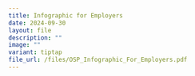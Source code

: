 ```yaml
---
title: Infographic for Employers
date: 2024-09-30
layout: file
description: ""
image: ""
variant: tiptap
file_url: /files/OSP_Infographic_For_Employers.pdf
---
```

